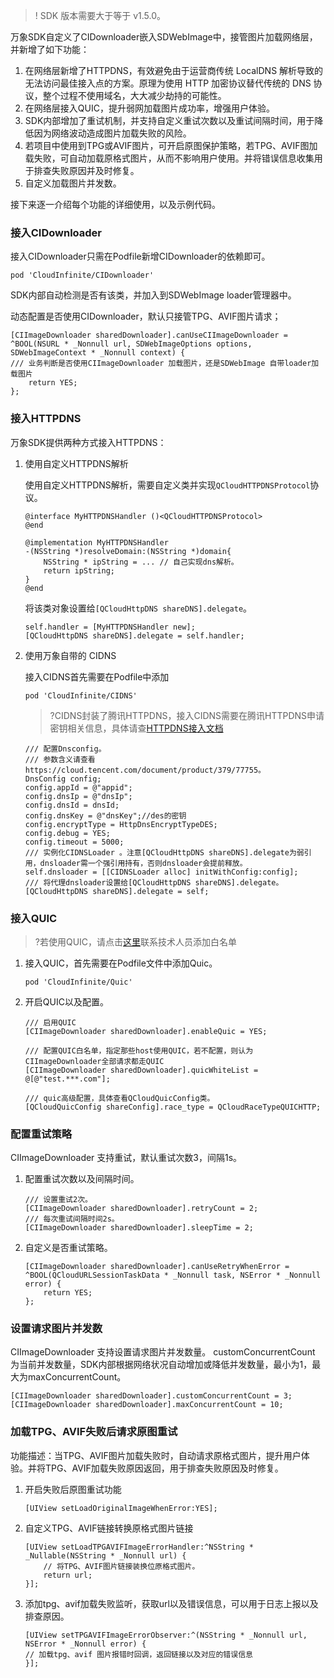 >! SDK 版本需要大于等于 v1.5.0。

万象SDK自定义了CIDownloader嵌入SDWebImage中，接管图片加载网络层，并新增了如下功能：

1. 在网络层新增了HTTPDNS，有效避免由于运营商传统 LocalDNS 解析导致的无法访问最佳接入点的方案。原理为使用 HTTP 加密协议替代传统的 DNS 协议，整个过程不使用域名，大大减少劫持的可能性。
2. 在网络层接入QUIC，提升弱网加载图片成功率，增强用户体验。
3. SDK内部增加了重试机制，并支持自定义重试次数以及重试间隔时间，用于降低因为网络波动造成图片加载失败的风险。
4. 若项目中使用到TPG或AVIF图片，可开启原图保护策略，若TPG、AVIF图加载失败，可自动加载原格式图片，从而不影响用户使用。并将错误信息收集用于排查失败原因并及时修复。
5. 自定义加载图片并发数。

接下来逐一介绍每个功能的详细使用，以及示例代码。

### 接入CIDownloader

接入CIDownloader只需在Podfile新增CIDownloader的依赖即可。
```
pod 'CloudInfinite/CIDownloader'
```
SDK内部自动检测是否有该类，并加入到SDWebImage loader管理器中。

动态配置是否使用CIDownloader，默认只接管TPG、AVIF图片请求；
```
[CIImageDownloader sharedDownloader].canUseCIImageDownloader = ^BOOL(NSURL * _Nonnull url, SDWebImageOptions options, SDWebImageContext * _Nonnull context) {
/// 业务判断是否使用CIImageDownloader 加载图片，还是SDWebImage 自带loader加载图片
    return YES;
};
```
 
### 接入HTTPDNS

万象SDK提供两种方式接入HTTPDNS：
1. 使用自定义HTTPDNS解析

    使用自定义HTTPDNS解析，需要自定义类并实现`QCloudHTTPDNSProtocol`协议。
    ```
    @interface MyHTTPDNSHandler ()<QCloudHTTPDNSProtocol>
    @end

    @implementation MyHTTPDNSHandler
    -(NSString *)resolveDomain:(NSString *)domain{
        NSString * ipString = ... // 自己实现dns解析。
        return ipString;
    }
    @end
    ```
    将该类对象设置给`[QCloudHttpDNS shareDNS].delegate`。
    ```
    self.handler = [MyHTTPDNSHandler new];
    [QCloudHttpDNS shareDNS].delegate = self.handler;
    ```

2. 使用万象自带的 CIDNS

    接入CIDNS首先需要在Podfile中添加
    ```
    pod 'CloudInfinite/CIDNS'
    ```

    >?CIDNS封装了腾讯HTTPDNS，接入CIDNS需要在腾讯HTTPDNS申请密钥相关信息，具体请查[HTTPDNS接入文档](https://cloud.tencent.com/document/product/379/77755)
    ```
    /// 配置Dnsconfig。
    /// 参数含义请查看https://cloud.tencent.com/document/product/379/77755。
    DnsConfig config;
    config.appId = @"appid";
    config.dnsIp = @"dnsIp";
    config.dnsId = dnsId;
    config.dnsKey = @"dnsKey";//des的密钥
    config.encryptType = HttpDnsEncryptTypeDES;
    config.debug = YES;
    config.timeout = 5000;
    /// 实例化CIDNSLoader 。注意[QCloudHttpDNS shareDNS].delegate为弱引用，dnsloader需一个强引用持有，否则dnsloader会提前释放。
    self.dnsloader = [[CIDNSLoader alloc] initWithConfig:config];
    /// 将代理dnsloader设置给[QCloudHttpDNS shareDNS].delegate。
    [QCloudHttpDNS shareDNS].delegate = self;
    ```

### 接入QUIC
>?若使用QUIC，请点击[这里](https://cloud.tencent.com/document/product/436/37708)联系技术人员添加白名单

1. 接入QUIC，首先需要在Podfile文件中添加Quic。
    ```
    pod 'CloudInfinite/Quic'
    ```

2. 开启QUIC以及配置。
    ```
    /// 启用QUIC
    [CIImageDownloader sharedDownloader].enableQuic = YES;

    /// 配置QUIC白名单，指定那些host使用QUIC，若不配置，则认为CIImageDownloader全部请求都走QUIC
    [CIImageDownloader sharedDownloader].quicWhiteList = @[@"test.***.com"];

    /// quic高级配置，具体查看QCloudQuicConfig类。
    [QCloudQuicConfig shareConfig].race_type = QCloudRaceTypeQUICHTTP;
    ```

### 配置重试策略
CIImageDownloader 支持重试，默认重试次数3，间隔1s。
1. 配置重试次数以及间隔时间。
    ```
    /// 设置重试2次。
    [CIImageDownloader sharedDownloader].retryCount = 2;
    /// 每次重试间隔时间2s。
    [CIImageDownloader sharedDownloader].sleepTime = 2;
    ```

2. 自定义是否重试策略。
    ```
    [CIImageDownloader sharedDownloader].canUseRetryWhenError = ^BOOL(QCloudURLSessionTaskData * _Nonnull task, NSError * _Nonnull error) {
        return YES;
    };
    ```

### 设置请求图片并发数
CIImageDownloader 支持设置请求图片并发数量。
customConcurrentCount 为当前并发数量，SDK内部根据网络状况自动增加或降低并发数量，最小为1，最大为maxConcurrentCount。

```
[CIImageDownloader sharedDownloader].customConcurrentCount = 3;
[CIImageDownloader sharedDownloader].maxConcurrentCount = 10;
```

### 加载TPG、AVIF失败后请求原图重试
功能描述：当TPG、AVIF图片加载失败时，自动请求原格式图片，提升用户体验。并将TPG、AVIF加载失败原因返回，用于排查失败原因及时修复。

1. 开启失败后原图重试功能
    ```
    [UIView setLoadOriginalImageWhenError:YES];
    ```

2. 自定义TPG、AVIF链接转换原格式图片链接
    ```
    [UIView setLoadTPGAVIFImageErrorHandler:^NSString * _Nullable(NSString * _Nonnull url) {
        // 将TPG、AVIF图片链接装换位原格式图片。
        return url;
    }];
    ```

3. 添加tpg、avif加载失败监听，获取url以及错误信息，可以用于日志上报以及排查原因。

    ```
    [UIView setTPGAVIFImageErrorObserver:^(NSString * _Nonnull url, NSError * _Nonnull error) {
    // 加载tpg、avif 图片报错时回调，返回链接以及对应的错误信息 
    }];
    ```

